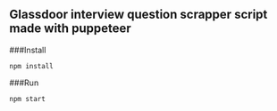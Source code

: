 ## Glassdoor interview question scrapper script made with puppeteer


###Install
```
npm install
```

###Run
```
npm start
```